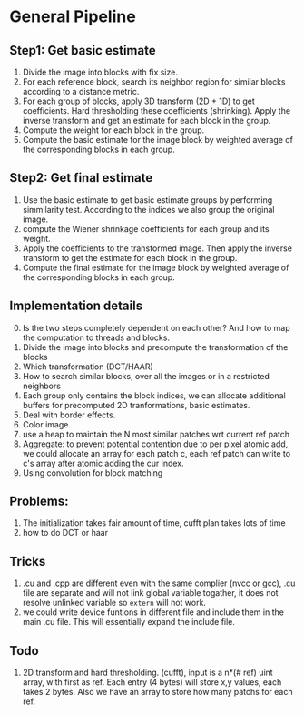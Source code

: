 # General Pipeline

## Step1: Get basic estimate
1. Divide the image into blocks with fix size.
2. For each reference block, search its neighbor region for similar blocks according to a distance metric.
3. For each group of blocks, apply 3D transform (2D + 1D) to get coefficients. Hard thresholding these coefficients (shrinking). Apply the inverse transform and get an estimate for each block in the group.
4. Compute the weight for each block in the group.
5. Compute the basic estimate for the image block by weighted average of the corresponding blocks in each group.

## Step2: Get final estimate
1. Use the basic estimate to get basic estimate groups by performing simmilarity test. According to the indices we also group the original image.
2. compute the Wiener shrinkage coefficients for each group and its weight.
3. Apply the coefficients to the transformed image. Then apply the inverse transform to get the estimate for each block in the group.
4. Compute the final estimate for the image block by weighted average of the corresponding blocks in each group.


## Implementation details
0. Is the two steps completely dependent on each other? And how to map the computation to threads and blocks.
1. Divide the image into blocks and precompute the transformation of the blocks
2. Which transformation (DCT/HAAR)
3. How to search similar blocks, over all the images or in a restricted neighbors
4. Each group only contains the block indices, we can allocate additional buffers for precomputed 2D tranformations, basic estimates.
5. Deal with border effects.
6. Color image.
7. use a heap to maintain the N most similar patches wrt current ref patch
8. Aggregate: to prevent potential contention due to per pixel atomic add, we could allocate an array for each patch c, each ref patch can write to c's array after atomic adding the cur index.
9. Using convolution for block matching

## Problems:
1. The initialization takes fair amount of time, cufft plan takes lots of time
2. how to do DCT or haar



## Tricks
1. .cu and .cpp are different even with the same complier (nvcc or gcc), .cu file are separate and will not link global variable togather, it does not resolve unlinked variable so `extern` will not work.
2. we could write device funtions in different file and include them in the main .cu file. This will essentially expand the include file.

## Todo
1. 2D transform and hard thresholding. (cufft), input is a n*(# ref) uint array, with first as ref. Each entry (4 bytes) will store x,y values, each takes 2 bytes. Also we have an array to store how many patchs for each ref.


